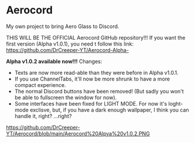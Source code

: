 # **Aerocord**
My own project to bring Aero Glass to Discord.

THIS WILL BE THE OFFICIAL Aerocord GitHub repository!!! If you want the first version (Alpha v1.0.1), you need t follow this link: https://github.com/DrCreeper-YT/Aerocord-Alpha-

**Alpha v1.0.2 available now!!!**
Changes:
- Texts are now more read-able than they were before in Alpha v1.0.1.
- If you use ChannelTabs, it'll now be more shrunk to have a more compact experience.
- The normal Discord buttons have been removed! (But sadly you won't be able to fullscreen the window for now).
- Some interfaces have been fixed for LIGHT MODE. For now it's loght-mode exclisve, but, if you have a dark enough wallpaper, I think you can handle it, right? ...right?

https://github.com/DrCreeper-YT/Aerocord/blob/main/Aerocord%20Alpva%20v1.0.2.PNG
